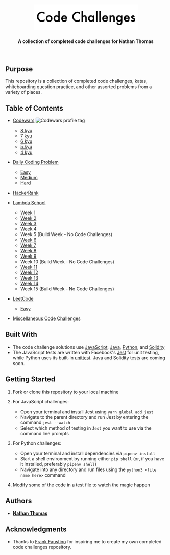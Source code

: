 <h1 align="center"><img src="./assets/readme-header.png" alt="Code challenges repo banner" /></h1>
<h4 align="center">A collection of completed code challenges for Nathan Thomas</h4>
<br>

## Purpose

This repository is a collection of completed code challenges, katas, whiteboarding question practice, and other assorted problems from a variety of places.

## Table of Contents

- [Codewars](src/codewars/) <img src="https://www.codewars.com/users/nwthomas/badges/micro" alt="Codewars profile tag" />

  - [8 kyu](src/codewars/8-kyu/8-kyu.md)
  - [7 kyu](src/codewars/7-kyu/7-kyu.md)
  - [6 kyu](src/codewars/6-kyu/6-kyu.md)
  - [5 kyu](src/codewars/5-kyu/5-kyu.md)
  - [4 kyu](src/codewars/4-kyu/4-kyu.md)

- [Daily Coding Problem](src/daily-coding-problem)

  - [Easy](src/daily-coding-problem/easy)
  - [Medium](src/daily-coding-problem/medium)
  - [Hard](src/daily-coding-problem/hard)

- [HackerRank](src/hacker-rank)

- [Lambda School](src/lambda-school/)

  - [Week 1](src/lambda-school/week-1/week-1.md)
  - [Week 2](src/lambda-school/week-2/week-2.md)
  - [Week 3](src/lambda-school/week-3/week-3.md)
  - [Week 4](src/lambda-school/week-4/week-4.md)
  - Week 5 (Build Week - No Code Challenges)
  - [Week 6](src/lambda-school/week-6/week-6.md)
  - [Week 7](src/lambda-school/week-7/week-7.md)
  - [Week 8](src/lambda-school/week-8/week-8.md)
  - [Week 9](src/lambda-school/week-9/week-9.md)
  - Week 10 (Build Week - No Code Challenges)
  - [Week 11](src/lambda-school/week-11/week-11.md)
  - [Week 12](src/lambda-school/week-12/week-12.md)
  - [Week 13](src/lambda-school/week-13/week-13.md)
  - [Week 14](src/lambda-school/week-14/week-14.md)
  - Week 15 (Build Week - No Code Challenges)

- [LeetCode](src/leetcode/)

  - [Easy](src/leetcode/easy/easy.md)

- [Miscellaneous Code Challenges](src/miscellaneous-code-challenges/misc-code-challenges.md)

## Built With

- The code challenge solutions use [JavaScript](https://www.ecma-international.org/ecma-262/6.0/), [Java](https://www.java.com/en/), [Python](https://www.python.org/), and [Solidity](https://solidity.readthedocs.io/en/v0.4.24/index.html)
- The JavaScript tests are written with Facebook's [Jest](https://jestjs.io/en/) for unit testing, while Python uses its built-in [unittest](https://docs.python.org/3.7/library/unittest.html#assert-methods). Java and Solidity tests are coming soon.

## Getting Started

1. Fork or clone this repository to your local machine

2. For JavaScript challenges:

   - Open your terminal and install Jest using `yarn global add jest`
   - Navigate to the parent directory and run Jest by entering the command `jest --watch`
   - Select which method of testing in `Jest` you want to use via the command line prompts

3. For Python challenges:

   - Open your terminal and install dependencies via `pipenv install`
   - Start a shell environment by running either `pip shell` (or, if you have it installed, preferably `pipenv shell`)
   - Navigate into any directory and run files using the `python3 <file name here>` command

4. Modify some of the code in a test file to watch the magic happen

## Authors

- [**Nathan Thomas**](https://github.com/nwthomas)

## Acknowledgments

- Thanks to [Frank Faustino](https://github.com/frankfaustino) for inspiring me to create my own completed code challenges repository.
